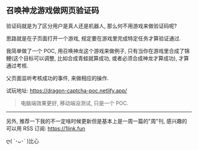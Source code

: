 ## 召唤神龙游戏做网页验证码

验证码就是为了区分用户是真人还是机器人, 那么何不用游戏来做验证码呢?

思路就是在子页面打开一个游戏, 规定要在游戏里完成特定任务才算验证通过.

我简单做了一个 POC, 用召唤神龙这个游戏来做例子, 只有当你在游戏里合成了锦鲤(这个目标可以调整, 比如合成青蛙就算成功, 或者必须合成神龙才算成功), 才算通过考核.

父页面监听考核成功的事件, 来做相应的操作.

试玩地址: https://dragon-captcha-poc.netlify.app/

> 电脑端效果更好, 移动端没测试, 只是一个 POC.

---

另外, 推荐一下我的不一定啥时候更新但是基本上是一周一篇的"周"刊, 感兴趣的可以用 RSS 订阅: https://1link.fun

ღ( ´･ᴗ･` )比心
